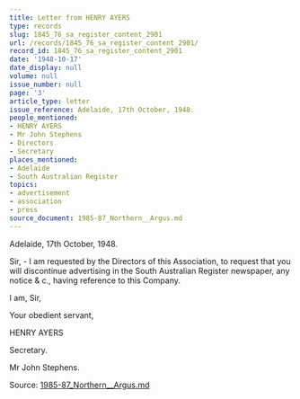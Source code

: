 ```yaml
---
title: Letter from HENRY AYERS
type: records
slug: 1845_76_sa_register_content_2901
url: /records/1845_76_sa_register_content_2901/
record_id: 1845_76_sa_register_content_2901
date: '1948-10-17'
date_display: null
volume: null
issue_number: null
page: '3'
article_type: letter
issue_reference: Adelaide, 17th October, 1948.
people_mentioned:
- HENRY AYERS
- Mr John Stephens
- Directors
- Secretary
places_mentioned:
- Adelaide
- South Australian Register
topics:
- advertisement
- association
- press
source_document: 1985-87_Northern__Argus.md
---
```


Adelaide, 17th October, 1948.

Sir, - I am requested by the Directors of this Association, to request that you will discontinue advertising in the South Australian Register newspaper, any notice & c., having reference to this Company.

I am, Sir,

Your obedient servant,

HENRY AYERS

Secretary.

Mr John Stephens.

Source: [1985-87_Northern__Argus.md](/downloads/markdown/1985-87_Northern__Argus.md)
